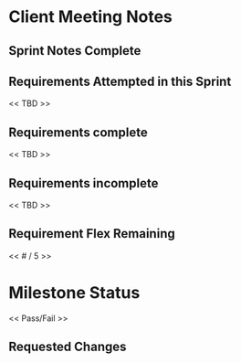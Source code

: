 
# Client Meeting Notes

## Sprint Notes Complete

## Requirements Attempted in this Sprint

<< TBD >>

## Requirements complete

<< TBD >>

## Requirements incomplete

<< TBD >>

## Requirement Flex Remaining

<< # / 5 >>

# Milestone Status

<< Pass/Fail >>

## Requested Changes
